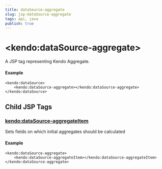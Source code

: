 ```yaml
---
title: dataSource-aggregate
slug: jsp-dataSource-aggregate
tags: api, java
publish: true
---
```


# \<kendo:dataSource-aggregate\>
A JSP tag representing Kendo Aggregate.

#### Example
    <kendo:dataSource>
        <kendo:dataSource-aggregate></kendo:dataSource-aggregate>
    </kendo:dataSource>


## Child JSP Tags

### [kendo:dataSource-aggregateItem](/api/wrappers/jsp/datasource/aggregateitem)

Sets fields on which initial aggregates should be calculated

#### Example

    <kendo:dataSource-aggregate>
        <kendo:dataSource-aggregateItem></kendo:dataSource-aggregateItem>
    </kendo:dataSource-aggregate>
 
